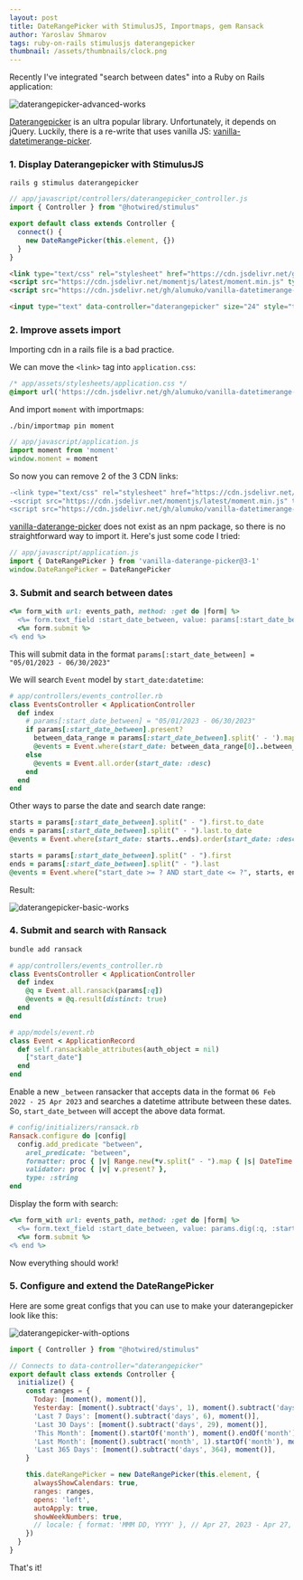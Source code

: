 ```yaml
---
layout: post
title: DateRangePicker with StimulusJS, Importmaps, gem Ransack
author: Yaroslav Shmarov
tags: ruby-on-rails stimulusjs daterangepicker
thumbnail: /assets/thumbnails/clock.png
---
```


Recently I've integrated "search between dates" into a Ruby on Rails application:

![daterangepicker-advanced-works](/assets/images/daterangepicker-advanced-works.gif)

[Daterangepicker](https://github.com/dangrossman/daterangepicker) is an ultra popular library. Unfortunately, it depends on jQuery. Luckily, there is a re-write that uses vanilla JS: [vanilla-datetimerange-picker](https://github.com/alumuko/vanilla-datetimerange-picker).

### 1. Display Daterangepicker with StimulusJS

```shell
rails g stimulus daterangepicker
```

```js
// app/javascript/controllers/daterangepicker_controller.js
import { Controller } from "@hotwired/stimulus"

export default class extends Controller {
  connect() {
    new DateRangePicker(this.element, {})
  }
}
```

```html
<link type="text/css" rel="stylesheet" href="https://cdn.jsdelivr.net/gh/alumuko/vanilla-datetimerange-picker@latest/dist/vanilla-datetimerange-picker.css">
<script src="https://cdn.jsdelivr.net/momentjs/latest/moment.min.js" type="text/javascript"></script>
<script src="https://cdn.jsdelivr.net/gh/alumuko/vanilla-datetimerange-picker@latest/dist/vanilla-datetimerange-picker.js"></script>

<input type="text" data-controller="daterangepicker" size="24" style="text-align:center">
```

### 2. Improve assets import

Importing cdn in a rails file is a bad practice.

We can move the `<link>` tag into `application.css`:

```css
/* app/assets/stylesheets/application.css */
@import url('https://cdn.jsdelivr.net/gh/alumuko/vanilla-datetimerange-picker@latest/dist/vanilla-datetimerange-picker.css');
```

And import `moment` with importmaps:

```shell
./bin/importmap pin moment
```

```js
// app/javascript/application.js
import moment from 'moment'
window.moment = moment
```

So now you can remove 2 of the 3 CDN links:

```diff
-<link type="text/css" rel="stylesheet" href="https://cdn.jsdelivr.net/gh/alumuko/vanilla-datetimerange-picker@latest/dist/vanilla-datetimerange-picker.css">
-<script src="https://cdn.jsdelivr.net/momentjs/latest/moment.min.js" type="text/javascript"></script>
<script src="https://cdn.jsdelivr.net/gh/alumuko/vanilla-datetimerange-picker@latest/dist/vanilla-datetimerange-picker.js"></script>
```

[vanilla-daterange-picker](https://github.com/alumuko/vanilla-datetimerange-picker) does not exist as an npm package, so there is no straightforward way to import it. Here's just some code I tried:

```js
// app/javascript/application.js
import { DateRangePicker } from 'vanilla-daterange-picker@3-1'
window.DateRangePicker = DateRangePicker
```

### 3. Submit and search between dates

```ruby
<%= form_with url: events_path, method: :get do |form| %>
  <%= form.text_field :start_date_between, value: params[:start_date_between], data: {controller: "daterangepicker"} %>
  <%= form.submit %>
<% end %>
```

This will submit data in the format `params[:start_date_between] = "05/01/2023 - 06/30/2023"`

We will search `Event` model by `start_date:datetime`:

```ruby
# app/controllers/events_controller.rb
class EventsController < ApplicationController
  def index
    # params[:start_date_between] = "05/01/2023 - 06/30/2023"
    if params[:start_date_between].present?
      between_data_range = params[:start_date_between].split(' - ').map { |date| Date.strptime(date, '%m/%d/%Y') }
      @events = Event.where(start_date: between_data_range[0]..between_data_range[1]).order(start_date: :desc)
    else
      @events = Event.all.order(start_date: :desc)
    end
  end
end
```

Other ways to parse the date and search date range:

```ruby
starts = params[:start_date_between].split(" - ").first.to_date
ends = params[:start_date_between].split(" - ").last.to_date
@events = Event.where(start_date: starts..ends).order(start_date: :desc)

starts = params[:start_date_between].split(" - ").first
ends = params[:start_date_between].split(" - ").last
@events = Event.where("start_date >= ? AND start_date <= ?", starts, ends).order(start_date: :desc)
```

Result:

![daterangepicker-basic-works](/assets/images/daterangepicker-basic-works.gif)

### 4. Submit and search with Ransack

```sh
bundle add ransack
```

```ruby
# app/controllers/events_controller.rb
class EventsController < ApplicationController
  def index
    @q = Event.all.ransack(params[:q])
    @events = @q.result(distinct: true)
  end
end
```

```ruby
# app/models/event.rb
class Event < ApplicationRecord
  def self.ransackable_attributes(auth_object = nil)
    ["start_date"]
  end
end
```

Enable a new `_between` ransacker that accepts data in the format `06 Feb 2022 - 25 Apr 2023` and searches a datetime attribute between these dates. So, `start_date_between` will accept the above data format.

```ruby
# config/initializers/ransack.rb
Ransack.configure do |config|
  config.add_predicate "between",
    arel_predicate: "between",
    formatter: proc { |v| Range.new(*v.split(" - ").map { |s| DateTime.parse(s) }) },
    validator: proc { |v| v.present? },
    type: :string
end
```

Display the form with search:

```ruby
<%= form_with url: events_path, method: :get do |form| %>
  <%= form.text_field :start_date_between, value: params.dig(:q, :start_date_between), data: {controller: "daterangepicker"} %>
  <%= form.submit %>
<% end %>
```

Now everything should work!

### 5. Configure and extend the DateRangePicker

Here are some great configs that you can use to make your daterangepicker look like this:

![daterangepicker-with-options](/assets/images/daterangepicker-with-options.png)

```js
import { Controller } from "@hotwired/stimulus"

// Connects to data-controller="daterangepicker"
export default class extends Controller {
  initialize() {
    const ranges = {
      Today: [moment(), moment()],
      Yesterday: [moment().subtract('days', 1), moment().subtract('days', 1)],
      'Last 7 Days': [moment().subtract('days', 6), moment()],
      'Last 30 Days': [moment().subtract('days', 29), moment()],
      'This Month': [moment().startOf('month'), moment().endOf('month')],
      'Last Month': [moment().subtract('month', 1).startOf('month'), moment().subtract('month', 1).endOf('month')],
      'Last 365 Days': [moment().subtract('days', 364), moment()],
    }

    this.dateRangePicker = new DateRangePicker(this.element, {
      alwaysShowCalendars: true,
      ranges: ranges,
      opens: 'left',
      autoApply: true,
      showWeekNumbers: true,
      // locale: { format: 'MMM DD, YYYY' }, // Apr 27, 2023 - Apr 27, 2023
    })
  }
}
```

That's it!

